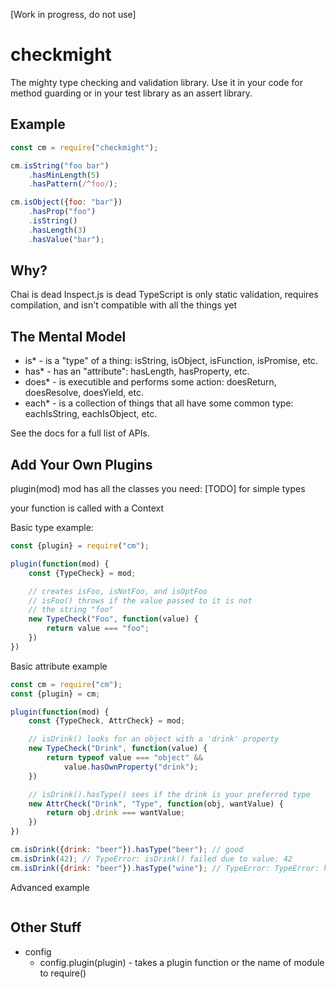 [Work in progress, do not use]

# checkmight
The mighty type checking and validation library. Use it in your code for method guarding or in your test library as an assert library.

## Example
``` js
const cm = require("checkmight");

cm.isString("foo bar")
    .hasMinLength(5)
    .hasPattern(/^foo/);

cm.isObject({foo: "bar"})
    .hasProp("foo")
    .isString()
    .hasLength(3)
    .hasValue("bar");
```

## Why?
Chai is dead
Inspect.js is dead
TypeScript is only static validation, requires compilation, and isn't compatible with all the things yet

## The Mental Model
* is* - is a "type" of a thing: isString, isObject, isFunction, isPromise, etc.
* has* - has an "attribute": hasLength, hasProperty, etc.
* does* - is executible and performs some action: doesReturn, doesResolve, doesYield, etc.
* each* - is a collection of things that all have some common type: eachIsString, eachIsObject, etc.

See the docs for a full list of APIs.

## Add Your Own Plugins
plugin(mod)
mod has all the classes you need: [TODO]
for simple types

your function is called with a Context

Basic type example:
``` js
const {plugin} = require("cm");

plugin(function(mod) {
    const {TypeCheck} = mod;

    // creates isFoo, isNotFoo, and isOptFoo
    // isFoo() throws if the value passed to it is not
    // the string "foo"
    new TypeCheck("Foo", function(value) {
        return value === "foo";
    })
})
```

Basic attribute example
``` js
const cm = require("cm");
const {plugin} = cm;

plugin(function(mod) {
    const {TypeCheck, AttrCheck} = mod;

    // isDrink() looks for an object with a 'drink' property
    new TypeCheck("Drink", function(value) {
        return typeof value === "object" &&
            value.hasOwnProperty("drink");
    })

    // isDrink().hasType() sees if the drink is your preferred type
    new AttrCheck("Drink", "Type", function(obj, wantValue) {
        return obj.drink === wantValue;
    })
})

cm.isDrink({drink: "beer"}).hasType("beer"); // good
cm.isDrink(42); // TypeError: isDrink() failed due to value: 42
cm.isDrink({drink: "beer"}).hasType("wine"); // TypeError: TypeError: hasType() failed due to value: { drink: 'beer' }
```

Advanced example
``` js
```

## Other Stuff
* config
    * config.plugin(plugin) - takes a plugin function or the name of module to require()